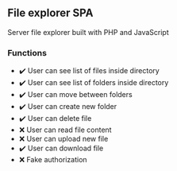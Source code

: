 ## File explorer SPA

Server file explorer built with PHP and JavaScript

### Functions

 - :heavy_check_mark: User can see list of files inside directory
 - :heavy_check_mark: User can see list of folders inside directory
 - :heavy_check_mark: User can move between folders
 - :heavy_check_mark: User can create new folder
 - :heavy_check_mark: User can delete file
 - :x: User can read file content
 - :x: User can upload new file
 - :heavy_check_mark: User can download file
 - :x: Fake authorization